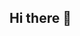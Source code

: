 ## Hi there 👋

<!--
**Alex793x/Alex793x** is a ✨ _special_ ✨ repository because its `README.md` (this file) appears on your GitHub profile.

Here are some ideas to get you started:

(test-aichatteam.vercel.app
=Alex793x)](https://github.com/anuraghazra/github-readme-stats)

- 🔭 I’m currently working on ...
- 🌱 I’m currently learning ...
- 👯 I’m looking to collaborate on ...
- 🤔 I’m looking for help with ...
- 💬 Ask me about ...
- 📫 How to reach me: ...
- 😄 Pronouns: ...
- ⚡ Fun fact: ...
-->
